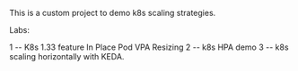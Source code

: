 This is a custom project to demo k8s scaling strategies.

Labs:

1 -- K8s 1.33 feature In Place Pod VPA Resizing
2 -- k8s HPA demo
3 -- k8s scaling horizontally with KEDA.
